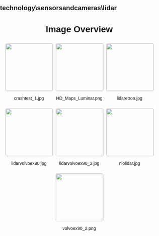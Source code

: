 ## technology\sensorsandcameras\lidar
<style>
    body {
        font-family: Arial, sans-serif;
        margin: 0;
        padding: 0;
    }
    .image-gallery {
        display: flex;
        flex-wrap: wrap;
        gap: 10px;
        justify-content: center;
        padding: 10px;
    }
    .image-gallery img {
        width: 150px;
        height: auto;
        border: 1px solid #ddd;
        border-radius: 5px;
    }
    .image-gallery div {
        flex: 1 1 calc(33.333% - 20px); /* Three images per row on large screens */
        max-width: 150px;
        text-align: center;
    }
    @media (max-width: 768px) {
        .image-gallery div {
            flex: 1 1 calc(50% - 20px); /* Two images per row on medium screens */
        }
    }
    @media (max-width: 480px) {
        .image-gallery div {
            flex: 1 1 100%; /* One image per row on small screens */
        }
    }
</style>
<h1 style ="text-align: center;"> Image Overview </h1> <div class="image-gallery">
<div>
<img src="https://media.evkx.net/multimedia/technology/sensorsandcameras/lidar/crashtest_1_st.jpg">
<p>crashtest_1.jpg</p>
</div>
<div>
<img src="https://media.evkx.net/multimedia/technology/sensorsandcameras/lidar/HD_Maps_Luminar_st.png">
<p>HD_Maps_Luminar.png</p>
</div>
<div>
<img src="https://media.evkx.net/multimedia/technology/sensorsandcameras/lidar/lidaretron_st.jpg">
<p>lidaretron.jpg</p>
</div>
<div>
<img src="https://media.evkx.net/multimedia/technology/sensorsandcameras/lidar/lidarvolvoex90_st.jpg">
<p>lidarvolvoex90.jpg</p>
</div>
<div>
<img src="https://media.evkx.net/multimedia/technology/sensorsandcameras/lidar/lidarvolvoex90_3_st.jpg">
<p>lidarvolvoex90_3.jpg</p>
</div>
<div>
<img src="https://media.evkx.net/multimedia/technology/sensorsandcameras/lidar/niolidar_st.jpg">
<p>niolidar.jpg</p>
</div>
<div>
<img src="https://media.evkx.net/multimedia/technology/sensorsandcameras/lidar/volvoex90_2_st.png">
<p>volvoex90_2.png</p>
</div>
</div>
